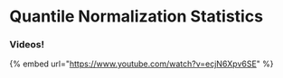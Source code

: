 # Quantile Normalization Statistics

### Videos!

{% embed url="https://www.youtube.com/watch?v=ecjN6Xpv6SE" %}




